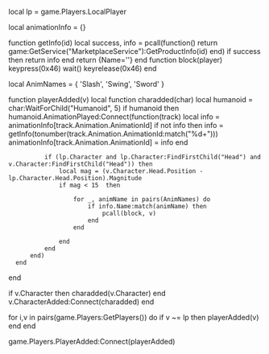 local lp = game.Players.LocalPlayer
 
local animationInfo = {}
 
function getInfo(id)
  local success, info = pcall(function()
      return game:GetService("MarketplaceService"):GetProductInfo(id)
  end)
  if success then
      return info
  end
  return {Name=''}
end
function block(player)
  keypress(0x46)
  wait()
  keyrelease(0x46)
end
 
local AnimNames = {
  'Slash',
  'Swing',
  'Sword'
}
 
function playerAdded(v)
    local function charadded(char)
      local humanoid = char:WaitForChild("Humanoid", 5)
      if humanoid then
          humanoid.AnimationPlayed:Connect(function(track)
              local info = animationInfo[track.Animation.AnimationId]
              if not info then
                  info = getInfo(tonumber(track.Animation.AnimationId:match("%d+")))
                  animationInfo[track.Animation.AnimationId] = info
              end
 
              if (lp.Character and lp.Character:FindFirstChild("Head") and v.Character:FindFirstChild("Head")) then
                  local mag = (v.Character.Head.Position - lp.Character.Head.Position).Magnitude
                  if mag < 15  then
 
                      for _, animName in pairs(AnimNames) do
                          if info.Name:match(animName) then
                              pcall(block, v)
                          end
                      end
 
                  end
              end
          end)
      end
  end
 
  if v.Character then
      charadded(v.Character)
  end
  v.CharacterAdded:Connect(charadded)
end
 
for i,v in pairs(game.Players:GetPlayers()) do
   if v ~= lp then
       playerAdded(v)
   end
end
 
game.Players.PlayerAdded:Connect(playerAdded)
